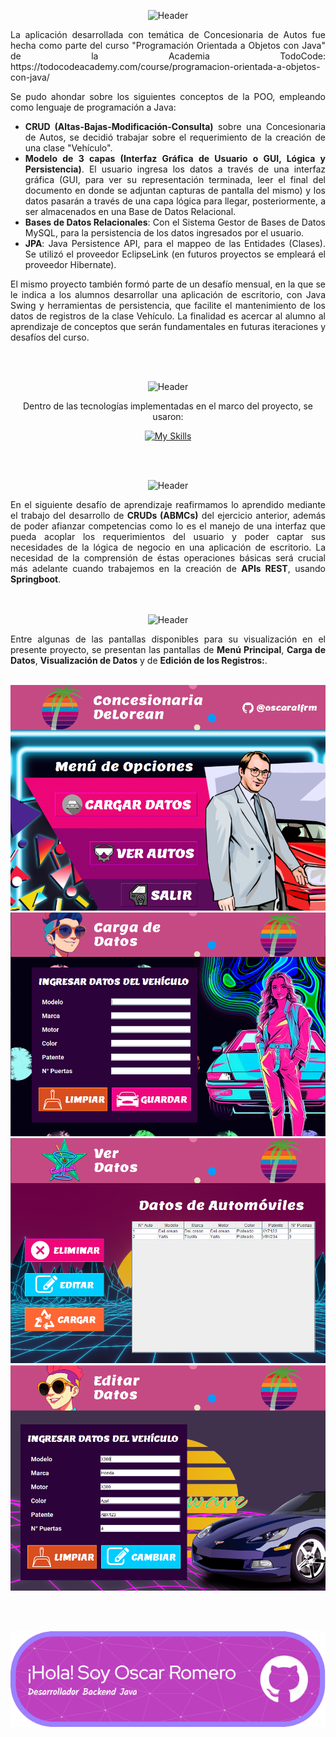 <section align="center">
  
![Header](./gitDocImages/🏎️ Concesionaria_de_Autos 🌆.png)

<div align="justify">
La aplicación desarrollada con temática de Concesionaria de Autos fue hecha como parte del curso "Programación Orientada a Objetos con Java" de la Academia TodoCode: https://todocodeacademy.com/course/programacion-orientada-a-objetos-con-java/


Se pudo ahondar sobre los siguientes conceptos de la POO, empleando como lenguaje de programación a Java:

- <strong>CRUD (Altas-Bajas-Modificación-Consulta)</strong> sobre una Concesionaria de Autos, se decidió trabajar sobre el requerimiento de la creación de una clase "Vehículo".
- <strong>Modelo de 3 capas (Interfaz Gráfica de Usuario o GUI, Lógica y Persistencia)</strong>. El usuario ingresa los datos a través de una interfaz gráfica (GUI, para ver su representación
terminada, leer el final del documento en donde se adjuntan capturas de pantalla del mismo) y los datos pasarán a través de una capa lógica para llegar, posteriormente, a ser almacenados
en una Base de Datos Relacional.
- <strong>Bases de Datos Relacionales</strong>: Con el Sistema Gestor de Bases de Datos MySQL, para la persistencia de los datos ingresados por el usuario.
- <strong>JPA</strong>: Java Persistence API, para el mappeo de las Entidades (Clases). Se utilizó el proveedor EclipseLink (en futuros proyectos se empleará el proveedor Hibernate).

El mismo proyecto también formó parte de un desafío mensual, en la que se le indica a los alumnos desarrollar una aplicación de escritorio, con Java Swing y herramientas de persistencia,
que facilite el mantenimiento de los datos de registros de la clase Vehículo. La finalidad es acercar al alumno al aprendizaje de conceptos que serán fundamentales en futuras iteraciones
y desafíos del curso.

</div>
<br></br>

![Header](./gitDocImages/👨🏻_💻 Tecnologias_Usadas ☀️.png)
  
<div align="center">

Dentro de las tecnologías implementadas en el marco del proyecto, se usaron:

[![My Skills](https://skillicons.dev/icons?i=java,mysql,maven,figma&theme=light)](https://skillicons.dev)
  
</div>
<br></br>

![Header](./gitDocImages/🍸 Comentarios_del_Desarrollo 🌅.png)
  
<div align="justify">
En el siguiente desafío de aprendizaje reafirmamos lo aprendido mediante el trabajo del desarrollo de <strong>CRUDs (ABMCs)</strong> del ejercicio anterior, además de poder afianzar competencias como lo es el manejo
de una interfaz que pueda acoplar los requerimientos del usuario y poder captar sus necesidades de la lógica de negocio en una aplicación de escritorio. La necesidad de la comprensión de éstas operaciones básicas será crucial más adelante cuando trabajemos en la creación de <strong>APIs REST</strong>, usando <strong>Springboot</strong>.
</div>
<br></br>


![Header](./gitDocImages/👾 Imagenes_del_Proyecto 📸.png)

<p align="justify">
Entre algunas de las pantallas disponibles para su visualización en el presente proyecto, se presentan las pantallas de <strong>Menú Principal</strong>, <strong>Carga de Datos</strong>, <strong>Visualización de Datos</strong> y 
  de <strong>Edición de los Registros:</strong>.
<br></br>

![AUTO](./gitDocImages/img1.png)
![AUTO](./gitDocImages/img2.png)
![AUTO](./gitDocImages/img3.png)
![AUTO](./gitDocImages/img4.png)

<br></br>

![Header](./gitDocImages/github-header-image.png)
  
</p>



</section>
